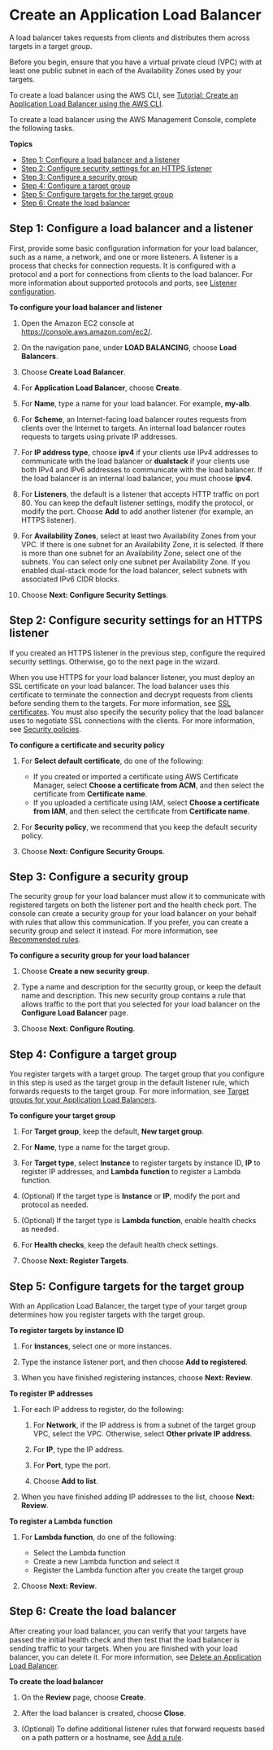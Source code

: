 # Create an Application Load Balancer<a name="create-application-load-balancer"></a>

A load balancer takes requests from clients and distributes them across targets in a target group\.

Before you begin, ensure that you have a virtual private cloud \(VPC\) with at least one public subnet in each of the Availability Zones used by your targets\.

To create a load balancer using the AWS CLI, see [Tutorial: Create an Application Load Balancer using the AWS CLI](tutorial-application-load-balancer-cli.md)\.

To create a load balancer using the AWS Management Console, complete the following tasks\.

**Topics**
+ [Step 1: Configure a load balancer and a listener](#configure-load-balancer)
+ [Step 2: Configure security settings for an HTTPS listener](#configure-security-settings)
+ [Step 3: Configure a security group](#configure-security-group)
+ [Step 4: Configure a target group](#configure-target-group)
+ [Step 5: Configure targets for the target group](#select-targets)
+ [Step 6: Create the load balancer](#create-load-balancer)

## Step 1: Configure a load balancer and a listener<a name="configure-load-balancer"></a>

First, provide some basic configuration information for your load balancer, such as a name, a network, and one or more listeners\. A listener is a process that checks for connection requests\. It is configured with a protocol and a port for connections from clients to the load balancer\. For more information about supported protocols and ports, see [Listener configuration](load-balancer-listeners.md#listener-configuration)\.

**To configure your load balancer and listener**

1. Open the Amazon EC2 console at [https://console\.aws\.amazon\.com/ec2/](https://console.aws.amazon.com/ec2/)\.

1. On the navigation pane, under **LOAD BALANCING**, choose **Load Balancers**\.

1. Choose **Create Load Balancer**\.

1. For **Application Load Balancer**, choose **Create**\.

1. For **Name**, type a name for your load balancer\. For example, **my\-alb**\.

1. For **Scheme**, an Internet\-facing load balancer routes requests from clients over the Internet to targets\. An internal load balancer routes requests to targets using private IP addresses\.

1. For **IP address type**, choose **ipv4** if your clients use IPv4 addresses to communicate with the load balancer or **dualstack** if your clients use both IPv4 and IPv6 addresses to communicate with the load balancer\. If the load balancer is an internal load balancer, you must choose **ipv4**\.

1. For **Listeners**, the default is a listener that accepts HTTP traffic on port 80\. You can keep the default listener settings, modify the protocol, or modify the port\. Choose **Add** to add another listener \(for example, an HTTPS listener\)\.

1. For **Availability Zones**, select at least two Availability Zones from your VPC\. If there is one subnet for an Availability Zone, it is selected\. If there is more than one subnet for an Availability Zone, select one of the subnets\. You can select only one subnet per Availability Zone\. If you enabled dual\-stack mode for the load balancer, select subnets with associated IPv6 CIDR blocks\.

1. Choose **Next: Configure Security Settings**\.

## Step 2: Configure security settings for an HTTPS listener<a name="configure-security-settings"></a>

If you created an HTTPS listener in the previous step, configure the required security settings\. Otherwise, go to the next page in the wizard\.

When you use HTTPS for your load balancer listener, you must deploy an SSL certificate on your load balancer\. The load balancer uses this certificate to terminate the connection and decrypt requests from clients before sending them to the targets\. For more information, see [SSL certificates](create-https-listener.md#https-listener-certificates)\. You must also specify the security policy that the load balancer uses to negotiate SSL connections with the clients\. For more information, see [Security policies](create-https-listener.md#describe-ssl-policies)\.

**To configure a certificate and security policy**

1. For **Select default certificate**, do one of the following:
   + If you created or imported a certificate using AWS Certificate Manager, select **Choose a certificate from ACM**, and then select the certificate from **Certificate name**\.
   + If you uploaded a certificate using IAM, select **Choose a certificate from IAM**, and then select the certificate from **Certificate name**\.

1. For **Security policy**, we recommend that you keep the default security policy\.

1. Choose **Next: Configure Security Groups**\.

## Step 3: Configure a security group<a name="configure-security-group"></a>

The security group for your load balancer must allow it to communicate with registered targets on both the listener port and the health check port\. The console can create a security group for your load balancer on your behalf with rules that allow this communication\. If you prefer, you can create a security group and select it instead\. For more information, see [Recommended rules](load-balancer-update-security-groups.md#security-group-recommended-rules)\.

**To configure a security group for your load balancer**

1. Choose **Create a new security group**\.

1. Type a name and description for the security group, or keep the default name and description\. This new security group contains a rule that allows traffic to the port that you selected for your load balancer on the **Configure Load Balancer** page\.

1. Choose **Next: Configure Routing**\.

## Step 4: Configure a target group<a name="configure-target-group"></a>

You register targets with a target group\. The target group that you configure in this step is used as the target group in the default listener rule, which forwards requests to the target group\. For more information, see [Target groups for your Application Load Balancers](load-balancer-target-groups.md)\.

**To configure your target group**

1. For **Target group**, keep the default, **New target group**\.

1. For **Name**, type a name for the target group\.

1. For **Target type**, select **Instance** to register targets by instance ID, **IP** to register IP addresses, and **Lambda function** to register a Lambda function\.

1. \(Optional\) If the target type is **Instance** or **IP**, modify the port and protocol as needed\.

1. \(Optional\) If the target type is **Lambda function**, enable health checks as needed\.

1. For **Health checks**, keep the default health check settings\.

1. Choose **Next: Register Targets**\.

## Step 5: Configure targets for the target group<a name="select-targets"></a>

With an Application Load Balancer, the target type of your target group determines how you register targets with the target group\.

**To register targets by instance ID**

1. For **Instances**, select one or more instances\.

1. Type the instance listener port, and then choose **Add to registered**\.

1. When you have finished registering instances, choose **Next: Review**\.

**To register IP addresses**

1. For each IP address to register, do the following:

   1. For **Network**, if the IP address is from a subnet of the target group VPC, select the VPC\. Otherwise, select **Other private IP address**\.

   1. For **IP**, type the IP address\.

   1. For **Port**, type the port\.

   1. Choose **Add to list**\.

1. When you have finished adding IP addresses to the list, choose **Next: Review**\.

**To register a Lambda function**

1. For **Lambda function**, do one of the following:
   + Select the Lambda function
   + Create a new Lambda function and select it
   + Register the Lambda function after you create the target group

1. Choose **Next: Review**\.

## Step 6: Create the load balancer<a name="create-load-balancer"></a>

After creating your load balancer, you can verify that your targets have passed the initial health check and then test that the load balancer is sending traffic to your targets\. When you are finished with your load balancer, you can delete it\. For more information, see [Delete an Application Load Balancer](load-balancer-delete.md)\.

**To create the load balancer**

1. On the **Review** page, choose **Create**\.

1. After the load balancer is created, choose **Close**\.

1. \(Optional\) To define additional listener rules that forward requests based on a path pattern or a hostname, see [Add a rule](listener-update-rules.md#add-rule)\.